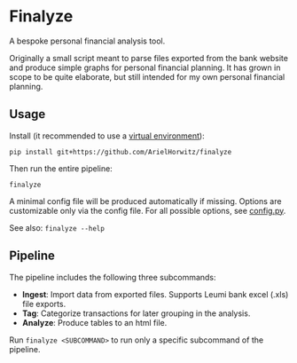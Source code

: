 # Finalyze
A bespoke personal financial analysis tool.

Originally a small script meant to parse files exported from the bank website and produce simple graphs for personal financial planning. It has grown in scope to be quite elaborate, but still intended for my own personal financial planning.

## Usage
Install (it recommended to use a [virtual environment][1]):
```
pip install git+https://github.com/ArielHorwitz/finalyze
```
Then run the entire pipeline:
```
finalyze
```

A minimal config file will be produced automatically if missing. Options are customizable only via the config file. For all possible options, see [config.py](finalyze/config.py).

See also: `finalyze --help`

## Pipeline
The pipeline includes the following three subcommands:
- **Ingest**: Import data from exported files. Supports Leumi bank excel (.xls) file exports.
- **Tag**: Categorize transactions for later grouping in the analysis.
- **Analyze**: Produce tables to an html file.

Run `finalyze <SUBCOMMAND>` to run only a specific subcommand of the pipeline.

[1]: https://docs.python.org/3/library/venv.html
